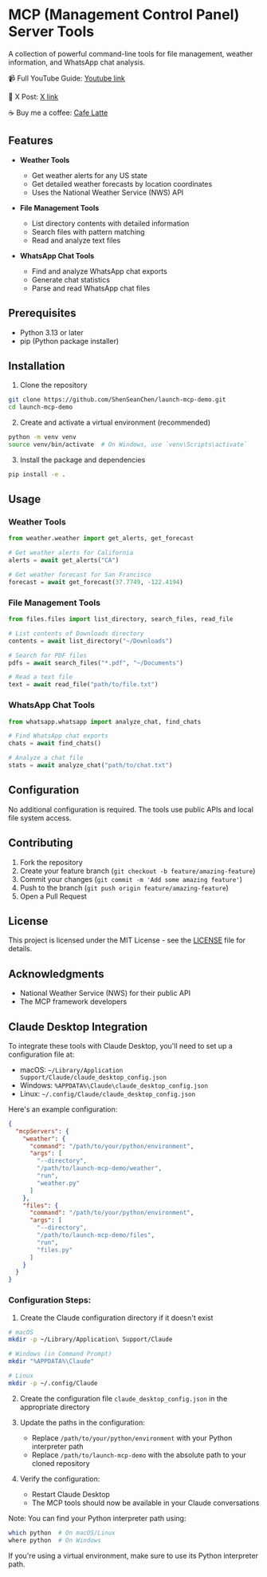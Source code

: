 # MCP (Management Control Panel) Server Tools

A collection of powerful command-line tools for file management, weather information, and WhatsApp chat analysis.

📹 Full YouTube Guide: [Youtube link](https://www.youtube.com/watch?v=ad1BxZufer8&list=PLE9hy4A7ZTmpGq7GHf5tgGFWh2277AeDR&index=8)

🚀 X Post: [X link](https://x.com/ShenSeanChen/status/1895163913161109792)

☕️ Buy me a coffee: [Cafe Latte](https://buy.stripe.com/5kA176bA895ggog4gh)

## Features

- **Weather Tools**
  - Get weather alerts for any US state
  - Get detailed weather forecasts by location coordinates
  - Uses the National Weather Service (NWS) API

- **File Management Tools**
  - List directory contents with detailed information
  - Search files with pattern matching
  - Read and analyze text files
  
- **WhatsApp Chat Tools**
  - Find and analyze WhatsApp chat exports
  - Generate chat statistics
  - Parse and read WhatsApp chat files

## Prerequisites

- Python 3.13 or later
- pip (Python package installer)

## Installation

1. Clone the repository
```bash
git clone https://github.com/ShenSeanChen/launch-mcp-demo.git
cd launch-mcp-demo
```

2. Create and activate a virtual environment (recommended)
```bash
python -m venv venv
source venv/bin/activate  # On Windows, use `venv\Scripts\activate`
```

3. Install the package and dependencies
```bash
pip install -e .
```

## Usage

### Weather Tools

```python
from weather.weather import get_alerts, get_forecast

# Get weather alerts for California
alerts = await get_alerts("CA")

# Get weather forecast for San Francisco
forecast = await get_forecast(37.7749, -122.4194)
```

### File Management Tools

```python
from files.files import list_directory, search_files, read_file

# List contents of Downloads directory
contents = await list_directory("~/Downloads")

# Search for PDF files
pdfs = await search_files("*.pdf", "~/Documents")

# Read a text file
text = await read_file("path/to/file.txt")
```

### WhatsApp Chat Tools

```python
from whatsapp.whatsapp import analyze_chat, find_chats

# Find WhatsApp chat exports
chats = await find_chats()

# Analyze a chat file
stats = await analyze_chat("path/to/chat.txt")
```

## Configuration

No additional configuration is required. The tools use public APIs and local file system access.

## Contributing

1. Fork the repository
2. Create your feature branch (`git checkout -b feature/amazing-feature`)
3. Commit your changes (`git commit -m 'Add some amazing feature'`)
4. Push to the branch (`git push origin feature/amazing-feature`)
5. Open a Pull Request

## License

This project is licensed under the MIT License - see the [LICENSE](LICENSE) file for details.

## Acknowledgments

- National Weather Service (NWS) for their public API
- The MCP framework developers

## Claude Desktop Integration

To integrate these tools with Claude Desktop, you'll need to set up a configuration file at:
- macOS: `~/Library/Application Support/Claude/claude_desktop_config.json`
- Windows: `%APPDATA%\Claude\claude_desktop_config.json`
- Linux: `~/.config/Claude/claude_desktop_config.json`

Here's an example configuration:

```json
{
  "mcpServers": {
    "weather": {
      "command": "/path/to/your/python/environment",
      "args": [
        "--directory",
        "/path/to/launch-mcp-demo/weather",
        "run",
        "weather.py"
      ]
    },
    "files": {
      "command": "/path/to/your/python/environment",
      "args": [
        "--directory",
        "/path/to/launch-mcp-demo/files",
        "run",
        "files.py"
      ]
    }
  }
}
```

### Configuration Steps:

1. Create the Claude configuration directory if it doesn't exist
```bash
# macOS
mkdir -p ~/Library/Application\ Support/Claude

# Windows (in Command Prompt)
mkdir "%APPDATA%\Claude"

# Linux
mkdir -p ~/.config/Claude
```

2. Create the configuration file `claude_desktop_config.json` in the appropriate directory

3. Update the paths in the configuration:
   - Replace `/path/to/your/python/environment` with your Python interpreter path
   - Replace `/path/to/launch-mcp-demo` with the absolute path to your cloned repository

4. Verify the configuration:
   - Restart Claude Desktop
   - The MCP tools should now be available in your Claude conversations

Note: You can find your Python interpreter path using:
```bash
which python  # On macOS/Linux
where python  # On Windows
```

If you're using a virtual environment, make sure to use its Python interpreter path.
